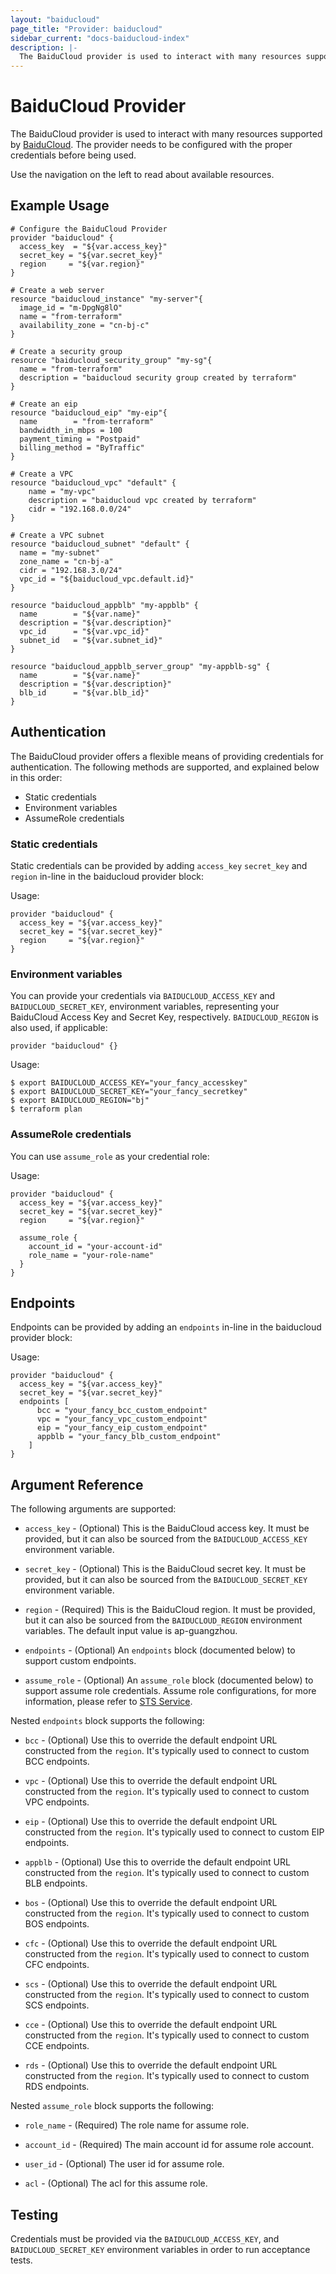 ```yaml
---
layout: "baiducloud"
page_title: "Provider: baiducloud"
sidebar_current: "docs-baiducloud-index"
description: |-
  The BaiduCloud provider is used to interact with many resources supported by BaiduCloud. The provider needs to be configured with proper credentials before being used.
---
```


# BaiduCloud Provider

The BaiduCloud provider is used to interact with
many resources supported by [BaiduCloud](https://cloud.baidu.com). The provider needs to be configured
with the proper credentials before being used.

Use the navigation on the left to read about available resources.

## Example Usage

```hcl
# Configure the BaiduCloud Provider
provider "baiducloud" {
  access_key  = "${var.access_key}"
  secret_key = "${var.secret_key}"
  region     = "${var.region}"
}

# Create a web server
resource "baiducloud_instance" "my-server"{
  image_id = "m-DpgNg8lO"
  name = "from-terraform"
  availability_zone = "cn-bj-c"
}

# Create a security group
resource "baiducloud_security_group" "my-sg"{
  name = "from-terraform"
  description = "baiducloud security group created by terraform"
}

# Create an eip
resource "baiducloud_eip" "my-eip"{
  name        = "from-terraform"
  bandwidth_in_mbps = 100
  payment_timing = "Postpaid"
  billing_method = "ByTraffic"
}

# Create a VPC
resource "baiducloud_vpc" "default" {
    name = "my-vpc"
    description = "baiducloud vpc created by terraform"
	cidr = "192.168.0.0/24"
}

# Create a VPC subnet
resource "baiducloud_subnet" "default" {
  name = "my-subnet"
  zone_name = "cn-bj-a"
  cidr = "192.168.3.0/24"
  vpc_id = "${baiducloud_vpc.default.id}"
}

resource "baiducloud_appblb" "my-appblb" {
  name        = "${var.name}"
  description = "${var.description}"
  vpc_id      = "${var.vpc_id}"
  subnet_id   = "${var.subnet_id}"
}

resource "baiducloud_appblb_server_group" "my-appblb-sg" {
  name        = "${var.name}"
  description = "${var.description}"
  blb_id      = "${var.blb_id}"
}
```

## Authentication

The BaiduCloud provider offers a flexible means of providing credentials for authentication.
The following methods are supported, and explained below in this order:

- Static credentials
- Environment variables
- AssumeRole credentials

### Static credentials

Static credentials can be provided by adding `access_key` `secret_key` and `region` in-line in the
baiducloud provider block:

Usage:

```hcl
provider "baiducloud" {
  access_key = "${var.access_key}"
  secret_key = "${var.secret_key}"
  region     = "${var.region}"
}
```

### Environment variables

You can provide your credentials via `BAIDUCLOUD_ACCESS_KEY` and `BAIDUCLOUD_SECRET_KEY`,
environment variables, representing your BaiduCloud Access Key and Secret Key, respectively.
`BAIDUCLOUD_REGION` is also used, if applicable:

```hcl
provider "baiducloud" {}
```

Usage:

```shell
$ export BAIDUCLOUD_ACCESS_KEY="your_fancy_accesskey"
$ export BAIDUCLOUD_SECRET_KEY="your_fancy_secretkey"
$ export BAIDUCLOUD_REGION="bj"
$ terraform plan
```

### AssumeRole credentials

You can use `assume_role` as your credential role:

Usage:

```hcl
provider "baiducloud" {
  access_key = "${var.access_key}"
  secret_key = "${var.secret_key}"
  region     = "${var.region}"

  assume_role {
    account_id = "your-account-id"
    role_name = "your-role-name"
  }
}
```

## Endpoints

Endpoints can be provided by adding an `endpoints` in-line in the baiducloud provider block:

Usage:

```hcl
provider "baiducloud" {
  access_key = "${var.access_key}"
  secret_key = "${var.secret_key}"
  endpoints [
      bcc = "your_fancy_bcc_custom_endpoint"
      vpc = "your_fancy_vpc_custom_endpoint"
      eip = "your_fancy_eip_custom_endpoint"
      appblb = "your_fancy_blb_custom_endpoint"
    ]
}
```

## Argument Reference

The following arguments are supported:

* `access_key` - (Optional) This is the BaiduCloud access key. It must be provided, but
  it can also be sourced from the `BAIDUCLOUD_ACCESS_KEY` environment variable.

* `secret_key` - (Optional) This is the BaiduCloud secret key. It must be provided, but
  it can also be sourced from the `BAIDUCLOUD_SECRET_KEY` environment variable.

* `region` - (Required) This is the BaiduCloud region. It must be provided, but
  it can also be sourced from the `BAIDUCLOUD_REGION` environment variables.
  The default input value is ap-guangzhou.

* `endpoints` - (Optional) An `endpoints` block (documented below) to support custom endpoints.

* `assume_role` - (Optional) An `assume_role` block (documented below) to support assume role credentials. Assume role configurations, for more information, please refer to [STS Service](https://cloud.baidu.com/doc/IAM/s/Qjwvyc8ov).

Nested `endpoints` block supports the following:

* `bcc` - (Optional) Use this to override the default endpoint URL constructed from the `region`. It's typically used to connect to custom BCC endpoints.

* `vpc` - (Optional) Use this to override the default endpoint URL constructed from the `region`. It's typically used to connect to custom VPC endpoints.

* `eip` - (Optional) Use this to override the default endpoint URL constructed from the `region`. It's typically used to connect to custom EIP endpoints.

* `appblb` - (Optional) Use this to override the default endpoint URL constructed from the `region`. It's typically used to connect to custom BLB endpoints.

* `bos` - (Optional) Use this to override the default endpoint URL constructed from the `region`. It's typically used to connect to custom BOS endpoints.

* `cfc` - (Optional) Use this to override the default endpoint URL constructed from the `region`. It's typically used to connect to custom CFC endpoints.

* `scs` - (Optional) Use this to override the default endpoint URL constructed from the `region`. It's typically used to connect to custom SCS endpoints.

* `cce` - (Optional) Use this to override the default endpoint URL constructed from the `region`. It's typically used to connect to custom CCE endpoints.

* `rds` - (Optional) Use this to override the default endpoint URL constructed from the `region`. It's typically used to connect to custom RDS endpoints.

Nested `assume_role` block supports the following:

* `role_name` - (Required) The role name for assume role.

* `account_id` - (Required) The main account id for assume role account.

* `user_id` - (Optional) The user id for assume role.

* `acl` - (Optional) The acl for this assume role.


## Testing

Credentials must be provided via the `BAIDUCLOUD_ACCESS_KEY`, and `BAIDUCLOUD_SECRET_KEY` environment variables in order to run acceptance tests.
